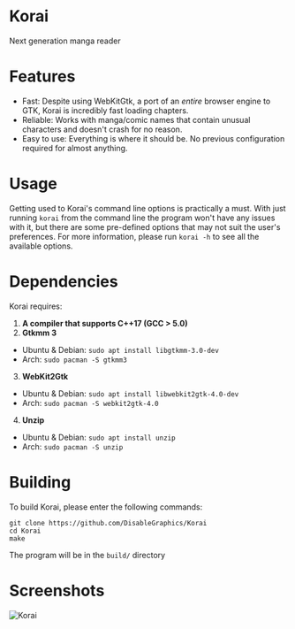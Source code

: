 # Korai
Next generation manga reader

# Features
- Fast: Despite using WebKitGtk, a port of an _entire_ browser engine to GTK, Korai is incredibly fast loading chapters.
- Reliable: Works with manga/comic names that contain unusual characters and doesn't crash for no reason.
- Easy to use: Everything is where it should be. No previous configuration required for almost anything.

# Usage
Getting used to Korai's command line options is practically a must. With just running `korai` from the command line the program won't have any issues with it, but there are some pre-defined options that may not suit the user's preferences. For more information, please run `korai -h` to see all the available options.

# Dependencies
Korai requires: <br>
1. **A compiler that supports C++17 (GCC > 5.0)**<br>
2. **Gtkmm 3**
- Ubuntu & Debian: `sudo apt install libgtkmm-3.0-dev`
- Arch: `sudo pacman -S gtkmm3`<br>
3. **WebKit2Gtk**
- Ubuntu & Debian: `sudo apt install libwebkit2gtk-4.0-dev`
- Arch: `sudo pacman -S webkit2gtk-4.0`
4. **Unzip**
- Ubuntu & Debian: `sudo apt install unzip`
- Arch: `sudo pacman -S unzip` 

# Building
To build Korai, please enter the following commands:
```
git clone https://github.com/DisableGraphics/Korai
cd Korai
make
```
The program will be in the `build/` directory

# Screenshots

![Korai](https://user-images.githubusercontent.com/48135147/163577957-b9fdc19d-827a-40d3-8cfc-e0f36930a505.png)
